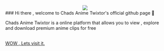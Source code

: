 <center><img src="https://i.ibb.co/KxVZc5Z/biglogo.png"></center>
### Hi there , welcome to Chads Anime Twixtor's official github page 👋
<p>Chads Anime Twixtor is a online platform that allows you to view , explore and download premium anime clips for free</p>
<BR>
  <a href="#"> WOW , Lets visit it.</a>
  
  
  
  
  
